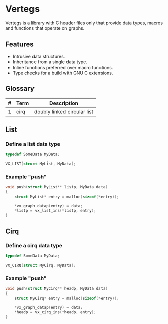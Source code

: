 # Vertegs

<!--! [TOC] -->


Vertegs is a library with C header files only that provide data types, macros and
functions that operate on graphs.


## Features

- Intrusive data structures.
- Inheritance from a single data type.
- Inline functions preferred over macro functions.
- Type checks for a build with GNU C extensions.


## Glossary

|  #  | Term | Description                 |
| --- | ---- | --------------------------- |
|  1  | cirq | doubly linked circular list |


## List

### Define a list data type

```c
typedef SomeData MyData;

VX_LIST(struct MyList, MyData);
```


### Example "push"

```c
void push(struct MyList** listp, MyData data)
{
    struct MyList* entry = malloc(sizeof(*entry));

    *vx_graph_datap(entry) = data;
    *listp = vx_list_ins(*listp, entry);
}
```


## Cirq

### Define a cirq data type

```c
typedef SomeData MyData;

VX_CIRQ(struct MyCirq, MyData);
```


### Example "push"

```c
void push(struct MyCirq** headp, MyData data)
{
    struct MyCirq* entry = malloc(sizeof(*entry));

    *vx_graph_datap(entry) = data;
    *headp = vx_cirq_ins(*headp, entry);
}
```
